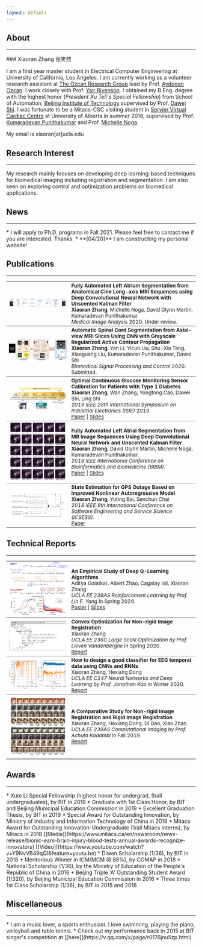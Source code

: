 ```yaml
---
layout: default
---
```



## About
<hr style="height:2px;border-width:0;color:gray;background-color:gray">
### Xiaoran Zhang 张笑然

I am a first year master student in Electrical Computer Engineering at University of California, Los Angeles. I am currently working as a volunteer research assistant at [The Ozcan Research Group](https://innovate.ee.ucla.edu/) lead by Prof. [Aydogan Ozcan](https://www.ee.ucla.edu/aydogan-ozcan/). I work closely with Prof. [Yair Rivenson](https://www.ee.ucla.edu/yair%20rivenson/). I obtained my B.Eng. degree with the highest honor (_President Xu Teli's Special Fellowship_) from School of Automation, [Beijing Institute of Technology](http://www.bit.edu.cn/) supervised by Prof. [Dawei Shi](http://www.escience.cn/people/dshi/index.html;jsessionid=5E27F4F80FFD767E21F2D439C6C9ADAB-n1). I was fortunate to be a Mitacs-CSC visiting student in [Servier Virtual Cardiac Centre](http://spaces.facsci.ualberta.ca/svcc) at University of Alberta in summer 2018, supervised by Prof. [Kumaradevan Punithakumar](https://sites.ualberta.ca/~punithak/) and Prof. [Michelle Noga](https://spaces.facsci.ualberta.ca/svcc/team/).

My email is xiaoran[at]ucla.edu

## Research Interest
<hr style="height:2px;border-width:0;color:gray;background-color:gray">
My research mainly focuses on developing deep learning-based techniques for biomedical imaging including registration and segmentation. I am also keen on exploring control and optimization problems on biomedical applications.

## News
<hr style="height:2px;border-width:0;color:gray;background-color:gray">
* I will apply to Ph.D. programs in Fall 2021. Please feel free to contact me if you are interested. Thanks.
* **[04/20]** I am constructing my personal website! 

<style type="text/css">
	table.pub_table {
		width: 100%;
		font-size: 10pt;
    }
	td.pub_td1_nl {
        width: 33%;
        border-bottom: 0px solid gray;
    }
    td.pub_td1_l {
        width: 33%;
        border-bottom: 1px solid gray;
    }
    td.pub_td2_nl {
        width: 67%;
        border-bottom: 0px solid gray;
	}
	td.pub_td2_l {
        width: 67%;
        border-bottom: 1px solid gray;
    }
</style>



<body>
<div class='section_div' id="papers">

<h2>Publications</h2>
<hr style="height:2px;border-width:0;color:gray;background-color:gray">
<table class="pub_table">
<!-- <tr><td class="year_heading">2019<hr class="year_hr_wteaser"></td></tr> -->
<tr>
	<td class="pub_td1_l"><div class="LA_div"><img class="LA_img" src="/assets/img/LA_seg_2020.png"/></div></td>
	<td class="pub_td2_l"><b>Fully Automated Left Atrium Segmentation from Anatomical Cine Long-axis MRI Sequences using Deep Convolutional Neural Network with Unscented Kalman Filter</b>
    <br><b>Xiaoran Zhang</b>, Michelle Noga, David Glynn Martin, Kumaradevan Punithakumar
    <br><i>Medical Image Analysis</i> 2020. Under review.
    </td>
</tr>
<tr>
	<td class="pub_td1_l"><div class="Spinal_div"><img class="Spinal_img" src="/assets/img/Spinal_seg_2020.png"/></div></td>
	<td class="pub_td2_l"><b>Automatic Spinal Cord Segmentation from Axial-view MRI Slices Using CNN with Grayscale Regularized Active Contour Propagation</b>
    <br><b>Xiaoran Zhang</b>, Yan Li, Yicun Liu, Shu-Xia Tang, Xiaoguang Liu, Kumaradevan Punithakumar, Dawei Shi
    <br><i>Biomedical Signal Processing and Control</i> 2020. Submitted.</td>
</tr>
<tr>
	<td class="pub_td1_l"><div class="ISIE_div"><img class="ISIE_img" src="/assets/img/ISIE_2019.png"/></div></td>
	<td class="pub_td2_l"><b>Optimal Continuous Glucose Monitoring Sensor Calibration for Patients with Type 1 Diabetes</b>
    <br><b>Xiaoran Zhang</b>, Wan Zhang, Yongtong Cao, Dawei Shi, Ling Shi
    <br><i>2019 IEEE 28th International Symposium on Industrial Electronics (ISIE)</i> 2019.
    <br><a href="https://ieeexplore.ieee.org/abstract/document/8781401">Paper</a> | <a href="/assets/file/IEEE_ISIE_slides.pdf">Slides</a>
    </td>
</tr>
<tr>
	<td class="pub_td1_l"><div class="BIBM_div"><img class="BIBM_img" src="/assets/img/BIBM_2018.png"/></div></td>
	<td class="pub_td2_l"><b>Fully Automated Left Atrial Segmentation from MR Image Sequences Using Deep Convolutional Neural Network and Unscented Kalman Filter</b>
    <br><b>Xiaoran Zhang</b>, David Glynn Martin, Michelle Noga, Kumaradevan Punithakumar
    <br><i>2018 IEEE International Conference on Bioinformatics and Biomedicine (BIBM)</i>.
    <br><a href="https://ieeexplore.ieee.org/abstract/document/8621570">Paper</a> | <a href="/assets/file/IEEE_BIBM_slides.pdf">Slides</a>
    </td>

</tr>

<tr>
	<td class="pub_td1_nl"><div class="ICSESS_div"><img class="ICSESS_img" src="/assets/img/ICSESS_2018.png"/></div></td>
	<td class="pub_td2_nl"><b>State Estimation for GPS Outage Based on Improved Nonlinear Autoregressive Model</b>
    <br><b>Xiaoran Zhang</b>, Yuting Bai, Senchun Chai
    <br><i>2018 IEEE 9th International Conference on Software Engineering and Service Science (ICSESS)</i>.
    <br><a href="https://ieeexplore.ieee.org/abstract/document/8663875">Paper</a>
    </td>
</tr>
</table>

<h2>Technical Reports</h2>
<hr style="height:2px;border-width:0;color:gray;background-color:gray">
<table class="pub_table">
<tr>
	<td class="pub_td1_l"><div class="239ASRL"><img class="239ASRL_img" src="/assets/img/239ASRL.png"/></div></td>
	<td class="pub_td2_l"><b>An Empirical Study of Deep Q-Learning Algorithms</b>
    <br>Aditya Golatkar, Albert Zhao, Cagatay Isil, Xiaoran Zhang
    <br><i>UCLA EE 239AS Reinforcement Learning by Prof. Lin F. Yang</i> in Spring 2020.
    <br><a href="/assets/file/239ASRL_poster.pdf">Poster</a> | <a href="/assets/file/239ASRL_slides.pdf">Slides</a>
    </td>
</tr>
<tr>
	<td class="pub_td1_l"><div class="236C"><img class="236C" src="/assets/img/236C.png"/></div></td>
	<td class="pub_td2_l"><b>Convex Optimization for Non-rigid Image Registration</b><br>Xiaoran Zhang
    <br><i>UCLA EE 236C Large Scale Optimization by Prof. Lieven Vandenberghe</i> in Spring 2020.
    <br><a href="/assets/file/236C.pdf">Report</a></td>
</tr>
<tr>
	<td class="pub_td1_l"><div class="C247"><img class="C247" src="/assets/img/C247.png"/></div></td>
	<td class="pub_td2_l"><b>How to design a good classifier for EEG temporal data using CNNs and RNNs</b>
    <br>Xiaoran Zhang, Hexiang Dong<br><i>UCLA EE C247 Neural Networks and Deep Learning by Prof. Jonathan Kao</i> in Winter 2020.
    <br><a href="/assets/file/C247.pdf">Report</a></td>
</tr>
<tr>
	<td class="pub_td1_nl"><div class="239AS"><img class="239AS_img" src="/assets/img/239AS.png"/></div></td>
	<td class="pub_td2_nl"><b>A Comparative Study for Non-rigid Image Registration and Rigid Image Registration</b>
    <br>Xiaoran Zhang, Hexiang Dong, Di Gao, Xiao Zhao
    <br><i>UCLA EE 239AS Computational Imaging by Prof. Achuta Kadambi</i> in Fall 2019.
    <br><a href="https://arxiv.org/pdf/2001.03831.pdf">Report</a></td>
</tr>
</table>
</div>
</body>


## Awards
<hr style="height:2px;border-width:0;color:gray;background-color:gray">
* Xute Li Special Fellowship (highest honor for undergrad, 9/all undergraduates), by BIT in 2019
* Graduate with 1st Class Honor, by BIT and Beijing Municipal Education Commission in 2019
* Excellent Graduation Thesis, by BIT in 2019 
* Special Award for Outstanding Innovation, by Ministry of Industry and Information Technology of China in 2018
* Mitacs Award for Outstanding Innovation-Undergraduate (1/all Mitacs interns), by Mitacs in 2018 [[Media]](https://www.mitacs.ca/en/newsroom/news-release/bionic-ears-brain-injury-blood-tests-annual-awards-recognize-innovators) [[Video]](https://www.youtube.com/watch?v=Y9NvVB49qQI&feature=youtu.be)
* Diwen Scholarship (1/36), by BIT in 2018
* Meritorious Winner in ICM/MCM (8.88%), by COMAP in 2018
* National Scholarship (1/36), by the Ministry of Education of the People's Republic of China in 2016
* Beijing Triple 'A' Outstanding Student Award (1/320), by Beijing Municipal Education Commission in 2016
* Three times 1st Class Scholarship (1/36), by BIT in 2015 and 2016

## Miscellaneous
<hr style="height:2px;border-width:0;color:gray;background-color:gray">
* I am a music lover, a sports enthusiast. I love swimming, playing the piano, volleyball and table tennis.
* Check out my performance back in 2015 at BIT singer's competition at [[here]](https://v.qq.com/x/page/r0176jnu5zp.html)




